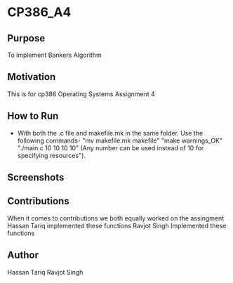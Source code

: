 # CP386_A4

## Purpose
To implement Bankers Algorithm 

## Motivation
This is for cp386 Operating Systems Assignment 4 

## How to Run
- With both the .c file and makefile.mk in the same folder. 
Use the following commands- 
"mv makefile.mk makefile"
"make warnings_OK"
"./main.c 10 10 10 10"
(Any number can be used instead of 10 for specifying resources").
## Screenshots


## Contributions 
When it comes to contributions we both equally worked on the assingment 
Hassan Tariq implemented these functions 
Ravjot Singh Implemented these functions 

## Author
Hassan Tariq
Ravjot Singh

## 




